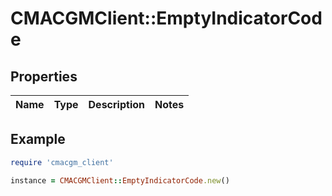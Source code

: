 # CMACGMClient::EmptyIndicatorCode

## Properties

| Name | Type | Description | Notes |
| ---- | ---- | ----------- | ----- |

## Example

```ruby
require 'cmacgm_client'

instance = CMACGMClient::EmptyIndicatorCode.new()
```

